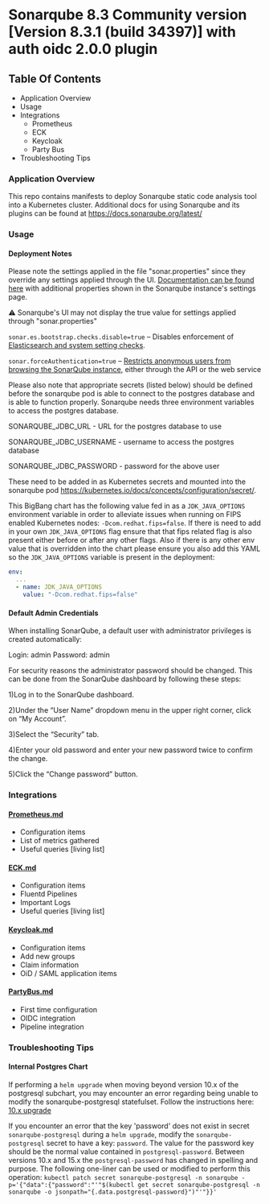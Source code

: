 # Sonarqube 8.3 Community version [Version 8.3.1 (build 34397)] with auth oidc 2.0.0 plugin

## Table Of Contents

- Application Overview
- Usage
- Integrations
  - Prometheus
  - ECK
  - Keycloak
  - Party Bus
- Troubleshooting Tips

### Application Overview

This repo contains manifests to deploy Sonarqube static code analysis tool into a Kubernetes cluster.
Additional docs for using Sonarqube and its plugins can be found at <https://docs.sonarqube.org/latest/>

### Usage

#### Deployment Notes

Please note the settings applied in the file "sonar.properties" since they override any settings applied through the UI. [Documentation can be found here](https://docs.sonarqube.org/latest/setup/operate-cluster/#header-8) with additional properties shown in the Sonarqube instance's settings page.

:warning: Sonarqube's UI may not display the true value for settings applied through "sonar.properties"

`sonar.es.bootstrap.checks.disable=true` – Disables enforcement of [Elasticsearch and system setting checks](https://www.elastic.co/guide/en/elasticsearch/reference/current/bootstrap-checks.html).

`sonar.forceAuthentication=true` – [Restricts anonymous users from browsing the SonarQube instance](https://docs.sonarqube.org/latest/instance-administration/security/), either through the API or the web service

Please also note that appropriate secrets (listed below) should be defined before the sonarqube pod is able to connect to the postgres database and is able to function properly.
Sonarqube needs three environment variables to access the postgres database.

SONARQUBE_JDBC_URL - URL for the postgres database to use

SONARQUBE_JDBC_USERNAME - username to access the postgres database

SONARQUBE_JDBC_PASSWORD - password for the above user

These need to be added in as Kubernetes secrets and mounted into the sonarqube pod <https://kubernetes.io/docs/concepts/configuration/secret/>.

This BigBang chart has the following value fed in as a `JDK_JAVA_OPTIONS` environment variable in order to alleviate issues when running on FIPS enabled Kubernetes nodes: `-Dcom.redhat.fips=false`. If there is need to add in your own `JDK_JAVA_OPTIONS` flag ensure that that fips related flag is also present either before or after any other flags. Also if there is any other env value that is overridden into the chart please ensure you also add this YAML so the `JDK_JAVA_OPTIONS` variable is present in the deployment:

```yaml
env:
  ...
  - name: JDK_JAVA_OPTIONS
    value: "-Dcom.redhat.fips=false"
```

#### Default Admin Credentials

When installing SonarQube, a default user with administrator privileges is created automatically:

Login: admin
Password: admin

For security reasons the administrator password should be changed. This can be done from the SonarQube dashboard by following these steps:

1)Log in to the SonarQube dashboard.

2)Under the “User Name” dropdown menu in the upper right corner, click on “My Account”.

3)Select the “Security” tab.

4)Enter your old password and enter your new password twice to confirm the change.

5)Click the “Change password” button.

### Integrations

#### [Prometheus.md](Prometheus.md)

- Configuration items
- List of metrics gathered
- Useful queries [living list]

#### [ECK.md](ECK.md)

- Configuration items
- Fluentd Pipelines
- Important Logs
- Useful queries [living list]

#### [Keycloak.md](Keycloak.md)

- Configuration items
- Add new groups
- Claim information
- OiD / SAML application items

#### [PartyBus.md](PartyBus.md)

- First time configuration
- OIDC integration
- Pipeline integration

### Troubleshooting Tips

#### Internal Postgres Chart

If performing a `helm upgrade` when moving beyond version 10.x of the postgresql subchart, you may encounter an error regarding being unable to modify the sonarqube-postgresql statefulset. Follow the instructions here: [10.x upgrade](https://github.com/bitnami/charts/blob/main/bitnami/postgresql/README.md#how-to-upgrade-to-version-1100)

If you encounter an error that the key 'password' does not exist in secret `sonarqube-postgresql` during a `helm upgrade`, modify the `sonarqube-postgresql` secret to have a key: `password`. The value for the password key should be the normal value contained in `postgresql-password`. Between versions 10.x and 15.x the `postgresql-password` has changed in spelling and purpose. The following one-liner can be used or modified to perform this operation:
`kubectl patch secret sonarqube-postgresql -n sonarqube -p='{"data":{"password":"'"$(kubectl get secret sonarqube-postgresql -n sonarqube -o jsonpath="{.data.postgresql-password}")"'"}}'`
